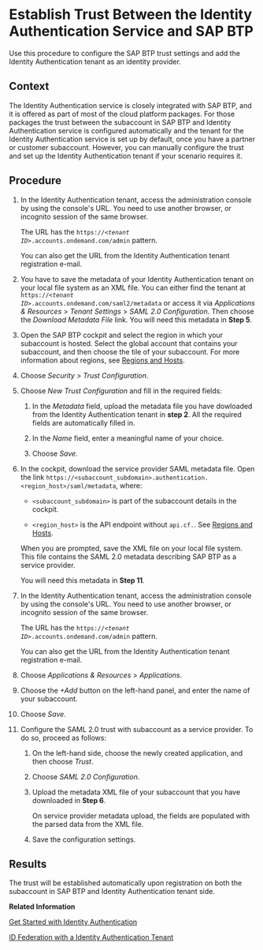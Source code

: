 <!-- loioffa48684a72d41d4a95112543938d1b1 -->

# Establish Trust Between the Identity Authentication Service and SAP BTP

Use this procedure to configure the SAP BTP trust settings and add the Identity Authentication tenant as an identity provider.



<a name="loioffa48684a72d41d4a95112543938d1b1__context_ugm_vp3_d2b"/>

## Context

The Identity Authentication service is closely integrated with SAP BTP, and it is offered as part of most of the cloud platform packages. For those packages the trust between the subaccount in SAP BTP and Identity Authentication service is configured automatically and the tenant for the Identity Authentication service is set up by default, once you have a partner or customer subaccount. However, you can manually configure the trust and set up the Identity Authentication tenant if your scenario requires it.



<a name="loioffa48684a72d41d4a95112543938d1b1__steps_s32_x44_fbb"/>

## Procedure

1.  In the Identity Authentication tenant, access the administration console by using the console's URL. You need to use another browser, or incognito session of the same browser.

    The URL has the <code>https://<i class="varname">&lt;tenant ID&gt;</i>.accounts.ondemand.com/admin</code> pattern.

    You can also get the URL from the Identity Authentication tenant registration e-mail.

2.  You have to save the metadata of your Identity Authentication tenant on your local file system as an XML file. You can either find the tenant at <code>https://<i class="varname">&lt;tenant ID&gt;</i>.accounts.ondemand.com/saml2/metadata</code> or access it via *Applications & Resources* \> *Tenant Settings* \> *SAML 2.0 Configuration*. Then choose the *Download Metadata File* link. You will need this metadata in **Step 5**.

3.  Open the SAP BTP cockpit and select the region in which your subaccount is hosted. Select the global account that contains your subaccount, and then choose the tile of your subaccount. For more information about regions, see [Regions and Hosts](https://help.sap.com/viewer/65de2977205c403bbc107264b8eccf4b/Cloud/en-US/350356d1dc314d3199dca15bd2ab9b0e.html).

4.  Choose *Security* \> *Trust Configuration*.

5.  Choose *New Trust Configuration* and fill in the required fields:

    1.  In the *Metadata* field, upload the metadata file you have dowloaded from the Identity Authentication tenant in **step 2**. All the required fields are automatically filled in.

    2.  In the *Name* field, enter a meaningful name of your choice.

    3.  Choose *Save*.


6.  In the cockpit, download the service provider SAML metadata file. Open the link `https://<subaccount_subdomain>.authentication.<region_host>/saml/metadata`, where:

    -   `<subaccount_subdomain>` is part of the subaccount details in the cockpit.

    -   `<region_host>` is the API endpoint without `api.cf.`. See [Regions and Hosts](https://help.sap.com/viewer/65de2977205c403bbc107264b8eccf4b/Cloud/en-US/350356d1dc314d3199dca15bd2ab9b0e.html).


    When you are prompted, save the XML file on your local file system. This file contains the SAML 2.0 metadata describing SAP BTP as a service provider.

    You will need this metadata in **Step 11**.

7.  In the Identity Authentication tenant, access the administration console by using the console's URL. You need to use another browser, or incognito session of the same browser.

    The URL has the <code>https://<i class="varname">&lt;tenant ID&gt;</i>.accounts.ondemand.com/admin</code> pattern.

    You can also get the URL from the Identity Authentication tenant registration e-mail.

8.  Choose *Applications & Resources* \> *Applications*.

9.  Choose the *+Add* button on the left-hand panel, and enter the name of your subaccount.

10. Choose *Save*.

11. Configure the SAML 2.0 trust with subaccount as a service provider. To do so, proceed as follows:

    1.  On the left-hand side, choose the newly created application, and then choose *Trust*.

    2.  Choose *SAML 2.0 Configuration*.

    3.  Upload the metadata XML file of your subaccount that you have downloaded in **Step 6**.

        On service provider metadata upload, the fields are populated with the parsed data from the XML file.

    4.  Save the configuration settings.





<a name="loioffa48684a72d41d4a95112543938d1b1__result_mtl_2qq_gbb"/>

## Results

The trust will be established automatically upon registration on both the subaccount in SAP BTP and Identity Authentication tenant side.

**Related Information**  


[Get Started with Identity Authentication](https://help.sap.com/viewer/6d6d63354d1242d185ab4830fc04feb1/Cloud/en-US/31af7da133874e199a7df1d42905241b.html)

[ID Federation with a Identity Authentication Tenant](https://help.sap.com/viewer/65de2977205c403bbc107264b8eccf4b/Cloud/en-US/d3df5b457d0c43fca117da0dc14e2f0d.html)

